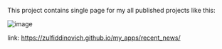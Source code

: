 This project contains single page for my all published projects like this:

![image](https://github.com/Zulfiddinovich/my_apps/assets/73757370/bc22b899-22bf-4f87-8e76-1af8c4132833)

link: https://zulfiddinovich.github.io/my_apps/recent_news/
